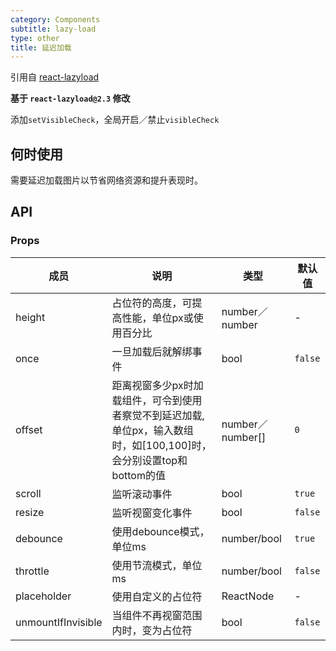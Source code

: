 ```yaml
---
category: Components
subtitle: lazy-load
type: other
title: 延迟加载
---
```

引用自 [react-lazyload](https://github.com/jasonslyvia/react-lazyload)

**基于 `react-lazyload@2.3` 修改**

添加`setVisibleCheck`，全局开启／禁止`visibleCheck`

## 何时使用
需要延迟加载图片以节省网络资源和提升表现时。

## API

###  Props

| 成员        | 说明           | 类型               | 默认值       |
|-------------|----------------|--------------------|--------------|
| height | 占位符的高度，可提高性能，单位px或使用百分比 | number／number | - |
| once | 一旦加载后就解绑事件 | bool | `false` |
| offset | 距离视窗多少px时加载组件，可令到使用者察觉不到延迟加载,单位px，输入数组时，如[100,100]时，会分别设置top和bottom的值 | number／number[] | `0` |
| scroll | 监听滚动事件 | bool | `true` |
| resize | 监听视窗变化事件 | bool | `false` |
| debounce | 使用debounce模式，单位ms | number/bool | `true` |
| throttle | 使用节流模式，单位ms | number/bool | `false` |
| placeholder | 使用自定义的占位符 | ReactNode | - |
| unmountIfInvisible | 当组件不再视窗范围内时，变为占位符 | bool | `false` |
